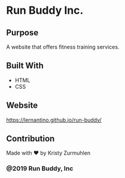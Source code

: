 # Run Buddy Inc.

## Purpose
A website that offers fitness training services. 

## Built With 
* HTML
* CSS 

## Website
https://lernantino.github.io/run-buddy/

## Contribution 
Made with ❤️ by Kristy Zurmuhlen 

### @2019 Run Buddy, Inc
